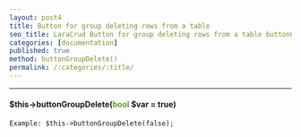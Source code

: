 ```yaml
---
layout: post4
title: Button for group deleting rows from a table
seo_title: LaraCrud Button for group deleting rows from a table buttonGroupDelete()
categories: [documentation]
published: true
method: buttonGroupDelete()
permalink: /:categories/:title/
---
```


---

#### $this->buttonGroupDelete(<span style="color: #693">bool</span> $var = true)


`
Example:
$this->buttonGroupDelete(false);
`


